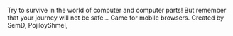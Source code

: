 Try to survive in the world of computer and computer parts! But remember that your journey will not be safe... Game for mobile browsers. Created by SemD, PojiloyShmel, 
